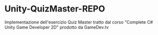 # Unity-QuizMaster-REPO
 Implementazione dell'esercizio Quiz Master tratto dal corso "Complete C# Unity Game Developer 2D" prodotto da GameDev.tv
